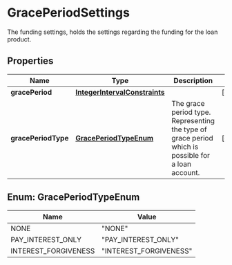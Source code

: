 

# GracePeriodSettings

The funding settings, holds the settings regarding the funding for the loan product.
## Properties

Name | Type | Description | Notes
------------ | ------------- | ------------- | -------------
**gracePeriod** | [**IntegerIntervalConstraints**](IntegerIntervalConstraints.md) |  |  [optional]
**gracePeriodType** | [**GracePeriodTypeEnum**](#GracePeriodTypeEnum) | The grace period type. Representing the type of grace period which is possible for a loan account. |  [optional]



## Enum: GracePeriodTypeEnum

Name | Value
---- | -----
NONE | &quot;NONE&quot;
PAY_INTEREST_ONLY | &quot;PAY_INTEREST_ONLY&quot;
INTEREST_FORGIVENESS | &quot;INTEREST_FORGIVENESS&quot;




